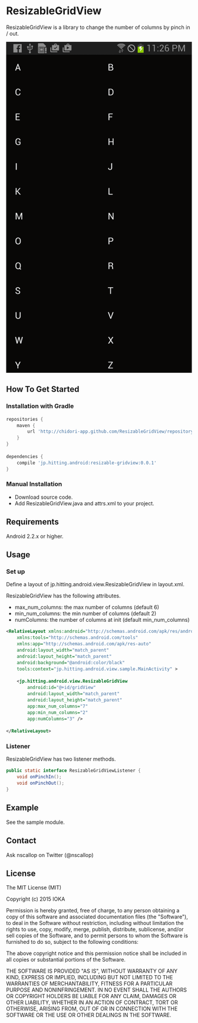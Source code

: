 # ResizableGridView

ResizableGridView is a library to change the number of columns by pinch in / out.

![Screen Shot](https://raw.githubusercontent.com/chidori-app/ResizableGridView/master/imgs/anime.gif)


## How To Get Started

### Installation with Gradle

```gradle
repositories {
    maven {
        url 'http://chidori-app.github.com/ResizableGridView/repository'
    }
}

dependencies {
    compile 'jp.hitting.android:resizable-gridview:0.0.1'
}
```

### Manual Installation

* Download source code.
* Add ResizableGridView.java and attrs.xml to your project.


## Requirements

Android 2.2.x or higher.


## Usage

### Set up

Define a layout of jp.hitting.android.view.ResizableGridView in layout.xml.

ResizableGridView has the following attributes.

* max_num_columns: the max number of columns (default 6)
* min_num_columns: the min number of columns (default 2)
* numColumns: the number of columns at init (default min_num_columns)


```xml
<RelativeLayout xmlns:android="http://schemas.android.com/apk/res/android"
    xmlns:tools="http://schemas.android.com/tools"
    xmlns:app="http://schemas.android.com/apk/res-auto"
    android:layout_width="match_parent"
    android:layout_height="match_parent"
    android:background="@android:color/black"
    tools:context="jp.hitting.android.view.sample.MainActivity" >

    <jp.hitting.android.view.ResizableGridView
        android:id="@+id/gridView"
        android:layout_width="match_parent"
        android:layout_height="match_parent"
        app:max_num_columns="7"
        app:min_num_columns="2"
        app:numColumns="3" />

</RelativeLayout>
```


### Listener

ResizableGridView has two listener methods.

```Java
public static interface ResizableGridViewListener {
	void onPinchIn();
	void onPinchOut();
}
```


## Example

See the sample module.


## Contact

Ask nscallop on Twitter (@nscallop)



## License

The MIT License (MIT)

Copyright (c) 2015 IOKA

Permission is hereby granted, free of charge, to any person obtaining a copy
of this software and associated documentation files (the "Software"), to deal
in the Software without restriction, including without limitation the rights
to use, copy, modify, merge, publish, distribute, sublicense, and/or sell
copies of the Software, and to permit persons to whom the Software is
furnished to do so, subject to the following conditions:

The above copyright notice and this permission notice shall be included in all
copies or substantial portions of the Software.

THE SOFTWARE IS PROVIDED "AS IS", WITHOUT WARRANTY OF ANY KIND, EXPRESS OR
IMPLIED, INCLUDING BUT NOT LIMITED TO THE WARRANTIES OF MERCHANTABILITY,
FITNESS FOR A PARTICULAR PURPOSE AND NONINFRINGEMENT. IN NO EVENT SHALL THE
AUTHORS OR COPYRIGHT HOLDERS BE LIABLE FOR ANY CLAIM, DAMAGES OR OTHER
LIABILITY, WHETHER IN AN ACTION OF CONTRACT, TORT OR OTHERWISE, ARISING FROM,
OUT OF OR IN CONNECTION WITH THE SOFTWARE OR THE USE OR OTHER DEALINGS IN THE
SOFTWARE.
